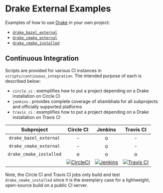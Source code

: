 # Drake External Examples

Examples of how to use [Drake](https://github.com/RobotLocomotion/drake) in your
own project:

* [`drake_bazel_external`](./drake_bazel_external)
* [`drake_cmake_external`](./drake_cmake_external)
* [`drake_cmake_installed`](./drake_cmake_installed)

## Continuous Integration

Scripts are provided for various CI instances in `scripts/continuous_integration`. The intended purpose of each is described below:

* `circle_ci` : exemplifies how to put a project depending on a Drake installation on Circle CI
* `jenkins` : provides complete coverage of shambhala for all subprojects and officially supported platforms
* `travis_ci` : examplifies how to put a project depending on a Drake installation on Travis CI

| **Subproject** | **Circle CI** | **Jenkins** | **Travis CI** |
|:---:|:---:|:---:|:---:|
| `drake_bazel_external` | - | o | - |
| `drake_cmake_external` | - | o | - |
| `drake_cmake_installed` | o | o | o |
||[![CircleCI](https://img.shields.io/circleci/project/github/RobotLocomotion/drake-shambhala/master.svg)](https://circleci.com/gh/RobotLocomotion/drake-shambhala)|[![Jenkins](https://img.shields.io/jenkins/s/https/drake-jenkins.csail.mit.edu/job/RobotLocomotion/job/drake-shambhala/job/master.svg)](https://drake-jenkins.csail.mit.edu/job/RobotLocomotion/job/drake-shambhala/)|[![Travis CI](https://img.shields.io/travis/com/RobotLocomotion/drake-shambhala/master.svg)](https://travis-ci.com/RobotLocomotion/drake-shambhala)

Note, the Circle CI and Travis CI jobs only build and test `drake_cmake_installed`
since it is the exemplary case for a lightweight, open-source build on a public
CI server.
